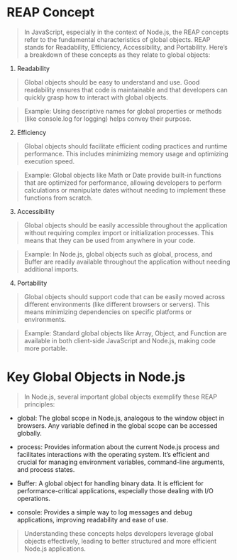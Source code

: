 # REAP Concept

> In JavaScript, especially in the context of Node.js, the REAP concepts refer to the fundamental characteristics of global objects. REAP stands for Readability, Efficiency, Accessibility, and Portability. Here’s a breakdown of these concepts as they relate to global objects:

1. Readability

> Global objects should be easy to understand and use. Good readability ensures that code is maintainable and that developers can quickly grasp how to interact with global objects.

> Example: Using descriptive names for global properties or methods (like console.log for logging) helps convey their purpose.

2. Efficiency

> Global objects should facilitate efficient coding practices and runtime performance. This includes minimizing memory usage and optimizing execution speed.

> Example: Global objects like Math or Date provide built-in functions that are optimized for performance, allowing developers to perform calculations or manipulate dates without needing to implement these functions from scratch.

3. Accessibility

> Global objects should be easily accessible throughout the application without requiring complex import or initialization processes. This means that they can be used from anywhere in your code.

> Example: In Node.js, global objects such as global, process, and Buffer are readily available throughout the application without needing additional imports.

4. Portability

> Global objects should support code that can be easily moved across different environments (like different browsers or servers). This means minimizing dependencies on specific platforms or environments.

> Example: Standard global objects like Array, Object, and Function are available in both client-side JavaScript and Node.js, making code more portable.

# Key Global Objects in Node.js

> In Node.js, several important global objects exemplify these REAP principles:

- global: The global scope in Node.js, analogous to the window object in browsers. Any variable defined in the global scope can be accessed globally.

- process: Provides information about the current Node.js process and facilitates interactions with the operating system. It’s efficient and crucial for managing environment variables, command-line arguments, and process states.

- Buffer: A global object for handling binary data. It is efficient for performance-critical applications, especially those dealing with I/O operations.

- console: Provides a simple way to log messages and debug applications, improving readability and ease of use.

> Understanding these concepts helps developers leverage global objects effectively, leading to better structured and more efficient Node.js applications.
